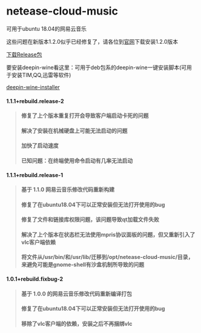 # netease-cloud-music
可用于ubuntu 18.04的网易云音乐

这些问题在新版本1.2.0似乎已经修复了，请各位到[官网](https://music.163.com/#/download)下载安装1.2.0版本

[下载Release包](https://github.com/InNoob/netease-cloud-music/releases)

要安装deepin-wine看这里：可用于deb包系的deepin-wine一键安装脚本(可用于安装TIM,QQ,迅雷等软件)

[deepin-wine-installer](https://github.com/InNoob/deepin-wine-installer)

####  1.1.1+rebuild.release-2
> ####  修复了上个版本重复打开会导致客户端启动卡死的问题
> ####  解决了安装在机械硬盘上可能无法启动的问题
> ####  加快了启动速度
> ####  已知问题：在终端使用命令启动有几率无法启动

####  1.1.1+rebuild.release-1
> ####  基于 1.1.0 网易云音乐修改代码重新构建
> ####  修复了在ubuntu18.04下可以正常安装但无法打开使用的bug
> ####  修复了文件和链接库权限问题，该问题导致qt加载文件失败
> ####  解决了上个版本在状态栏无法使用mpris协议面板的问题，但又重新引入了vlc客户端依赖
> ####  将文件从/usr/bin/和/usr/lib/迁移到/opt/netease-cloud-music/目录，来避免可能是gnome-shell有沙盒机制所导致的问题

#### 1.0.1+rebuild.fixbug-2
> ####  基于 1.0.0 的网易云音乐修改代码重新编译打包
> ####  修复了在ubuntu18.04下可以正常安装但无法打开使用的bug
> ####  移除了vlc客户端的依赖，安装之后不再捆绑vlc
